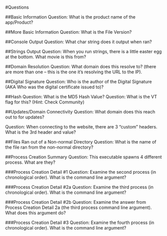 #Questions

##Basic Information
Question: What is the product name of the app/Product?


##More Basic Information
Question: What is the File Version? 


##Console Output
Question: What char string does it output when ran?


##Strings Output
Question: When you run strings, there is a little easter egg at the bottom. What movie is this from?

 
##Domain Resolution
Question: What domain does this resolve to? (there are more than one – this is the one it’s resolving the URL to the IP). 

 
##Digital Signature
Question: Who is the author of the Digital Signature (AKA Who was the digital certificate issued to)?

 
##Hash
Question: What is the MD5 Hash Value? 
Question: What is the VT flag for this? (Hint: Check Community)


##Updates/Domain Connectivity
Question: What domain does this reach out to for updates? 

Question: When connecting to the website, there are 3 “custom” headers. What is the 3rd header and value?


##Files Ran out of a Non-normal Directory 
Question: What is the name of the file ran from the non-normal directory? 


##Process Creation Summary
Question: This executable spawns 4 different process. What are they?


###Process Creation Detail #1
Question: Examine the second process (in chronological order). What is the command line argument?


###Process Creation Detail #2a
Question: Examine the third process (in chronological order). What is the command line argument?


###Process Creation Detail #2b
Question: Examine the answer from Process Creation Detail 2a (the third process command line argument). What does this argument do?


###Process Creation Detail #3
Question: Examine the fourth process (in chronological order). What is the command line argument?
